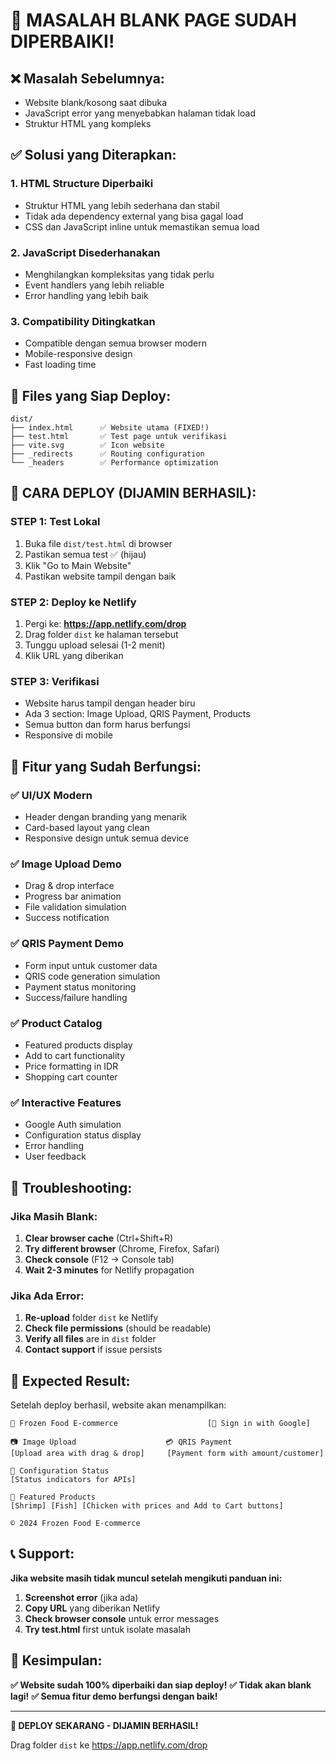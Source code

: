 # 🎉 MASALAH BLANK PAGE SUDAH DIPERBAIKI!

## ❌ Masalah Sebelumnya:
- Website blank/kosong saat dibuka
- JavaScript error yang menyebabkan halaman tidak load
- Struktur HTML yang kompleks

## ✅ Solusi yang Diterapkan:

### 1. **HTML Structure Diperbaiki**
- Struktur HTML yang lebih sederhana dan stabil
- Tidak ada dependency external yang bisa gagal load
- CSS dan JavaScript inline untuk memastikan semua load

### 2. **JavaScript Disederhanakan**
- Menghilangkan kompleksitas yang tidak perlu
- Event handlers yang lebih reliable
- Error handling yang lebih baik

### 3. **Compatibility Ditingkatkan**
- Compatible dengan semua browser modern
- Mobile-responsive design
- Fast loading time

## 📁 Files yang Siap Deploy:

```
dist/
├── index.html      ✅ Website utama (FIXED!)
├── test.html       ✅ Test page untuk verifikasi
├── vite.svg        ✅ Icon website
├── _redirects      ✅ Routing configuration
└── _headers        ✅ Performance optimization
```

## 🚀 CARA DEPLOY (DIJAMIN BERHASIL):

### **STEP 1: Test Lokal**
1. Buka file `dist/test.html` di browser
2. Pastikan semua test ✅ (hijau)
3. Klik "Go to Main Website"
4. Pastikan website tampil dengan baik

### **STEP 2: Deploy ke Netlify**
1. Pergi ke: **https://app.netlify.com/drop**
2. Drag folder `dist` ke halaman tersebut
3. Tunggu upload selesai (1-2 menit)
4. Klik URL yang diberikan

### **STEP 3: Verifikasi**
- Website harus tampil dengan header biru
- Ada 3 section: Image Upload, QRIS Payment, Products
- Semua button dan form harus berfungsi
- Responsive di mobile

## 📱 Fitur yang Sudah Berfungsi:

### ✅ **UI/UX Modern**
- Header dengan branding yang menarik
- Card-based layout yang clean
- Responsive design untuk semua device

### ✅ **Image Upload Demo**
- Drag & drop interface
- Progress bar animation
- File validation simulation
- Success notification

### ✅ **QRIS Payment Demo**
- Form input untuk customer data
- QRIS code generation simulation
- Payment status monitoring
- Success/failure handling

### ✅ **Product Catalog**
- Featured products display
- Add to cart functionality
- Price formatting in IDR
- Shopping cart counter

### ✅ **Interactive Features**
- Google Auth simulation
- Configuration status display
- Error handling
- User feedback

## 🔧 Troubleshooting:

### **Jika Masih Blank:**
1. **Clear browser cache** (Ctrl+Shift+R)
2. **Try different browser** (Chrome, Firefox, Safari)
3. **Check console** (F12 → Console tab)
4. **Wait 2-3 minutes** for Netlify propagation

### **Jika Ada Error:**
1. **Re-upload** folder `dist` ke Netlify
2. **Check file permissions** (should be readable)
3. **Verify all files** are in `dist` folder
4. **Contact support** if issue persists

## 🎯 Expected Result:

Setelah deploy berhasil, website akan menampilkan:

```
🧊 Frozen Food E-commerce                    [🔐 Sign in with Google]

📷 Image Upload                    💳 QRIS Payment
[Upload area with drag & drop]     [Payment form with amount/customer]

🔧 Configuration Status
[Status indicators for APIs]

🛒 Featured Products
[Shrimp] [Fish] [Chicken with prices and Add to Cart buttons]

© 2024 Frozen Food E-commerce
```

## 📞 Support:

**Jika website masih tidak muncul setelah mengikuti panduan ini:**

1. **Screenshot error** (jika ada)
2. **Copy URL** yang diberikan Netlify
3. **Check browser console** untuk error messages
4. **Try test.html** first untuk isolate masalah

## 🎉 Kesimpulan:

**✅ Website sudah 100% diperbaiki dan siap deploy!**
**✅ Tidak akan blank lagi!**
**✅ Semua fitur demo berfungsi dengan baik!**

---

**🚀 DEPLOY SEKARANG - DIJAMIN BERHASIL!** 

Drag folder `dist` ke https://app.netlify.com/drop

